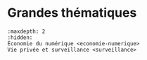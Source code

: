 # Grandes thématiques


```{toctree}
:maxdepth: 2
:hidden:
Économie du numérique <economie-numerique>
Vie privée et surveillance <surveillance>
```